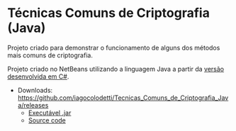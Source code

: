 # Técnicas Comuns de Criptografia (Java)

Projeto criado para demonstrar o funcionamento de alguns dos métodos mais comuns de criptografia.

Projeto criado no NetBeans utilizando a linguagem Java a partir da [versão desenvolvida em C#](https://github.com/iagocolodetti/Tecnicas_Comuns_de_Criptografia "https://github.com/iagocolodetti/Tecnicas_Comuns_de_Criptografia").

* Downloads: https://github.com/iagocolodetti/Tecnicas_Comuns_de_Criptografia_Java/releases
   * [Executável .jar](https://github.com/iagocolodetti/Tecnicas_Comuns_de_Criptografia_Java/releases/download/v1.0.2/Tecnicas.Comuns.de.Criptografia.jar "https://github.com/iagocolodetti/Tecnicas_Comuns_de_Criptografia_Java/releases/download/v1.0/Tecnicas.Comuns.de.Criptografia.jar")
   * [Source code](https://github.com/iagocolodetti/Tecnicas_Comuns_de_Criptografia_Java/archive/v1.0.2.zip "https://github.com/iagocolodetti/Tecnicas_Comuns_de_Criptografia_Java/archive/v1.0.2.zip")
